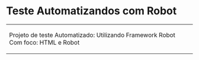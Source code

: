 ﻿# Teste Automatizandos com Robot

<table>
<tr>
<td>
	
  Projeto de teste Automatizado: Utilizando Framework Robot 
		Com foco: HTML e Robot
	 

</td>
</tr>
</table>
